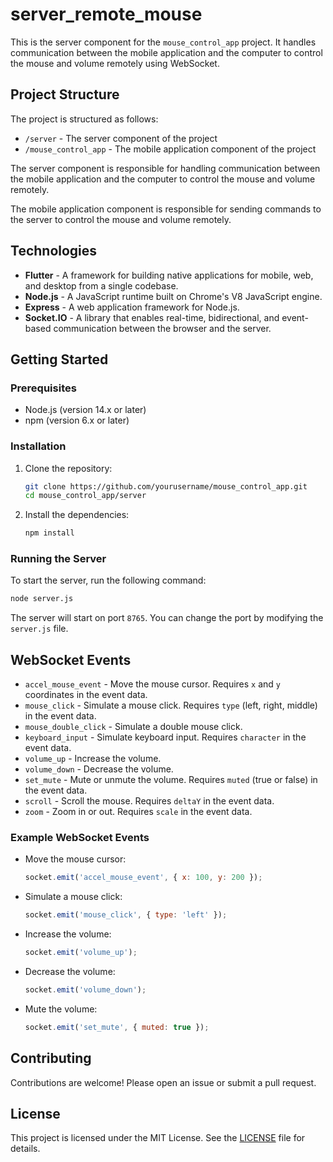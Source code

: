 # server_remote_mouse

This is the server component for the `mouse_control_app` project. It handles communication between the mobile application and the computer to control the mouse and volume remotely using WebSocket.

## Project Structure

The project is structured as follows:
- `/server` - The server component of the project
- `/mouse_control_app` - The mobile application component of the project

The server component is responsible for handling communication between the mobile application and the computer to control the mouse and volume remotely.

The mobile application component is responsible for sending commands to the server to control the mouse and volume remotely.

## Technologies

- **Flutter** - A framework for building native applications for mobile, web, and desktop from a single codebase.
- **Node.js** - A JavaScript runtime built on Chrome's V8 JavaScript engine.
- **Express** - A web application framework for Node.js.
- **Socket.IO** - A library that enables real-time, bidirectional, and event-based communication between the browser and the server.

## Getting Started

### Prerequisites

- Node.js (version 14.x or later)
- npm (version 6.x or later)

### Installation

1. Clone the repository:
    ```sh
    git clone https://github.com/yourusername/mouse_control_app.git
    cd mouse_control_app/server
    ```

2. Install the dependencies:
    ```sh
    npm install
    ```

### Running the Server

To start the server, run the following command:
```sh
node server.js
```

The server will start on port `8765`. You can change the port by modifying the `server.js` file.

## WebSocket Events

- `accel_mouse_event` - Move the mouse cursor. Requires `x` and `y` coordinates in the event data.
- `mouse_click` - Simulate a mouse click. Requires `type` (left, right, middle) in the event data.
- `mouse_double_click` - Simulate a double mouse click.
- `keyboard_input` - Simulate keyboard input. Requires `character` in the event data.
- `volume_up` - Increase the volume.
- `volume_down` - Decrease the volume.
- `set_mute` - Mute or unmute the volume. Requires `muted` (true or false) in the event data.
- `scroll` - Scroll the mouse. Requires `deltaY` in the event data.
- `zoom` - Zoom in or out. Requires `scale` in the event data.

### Example WebSocket Events

- Move the mouse cursor:
    ```javascript
    socket.emit('accel_mouse_event', { x: 100, y: 200 });
    ```

- Simulate a mouse click:
    ```javascript
    socket.emit('mouse_click', { type: 'left' });
    ```

- Increase the volume:
    ```javascript
    socket.emit('volume_up');
    ```

- Decrease the volume:
    ```javascript
    socket.emit('volume_down');
    ```

- Mute the volume:
    ```javascript
    socket.emit('set_mute', { muted: true });
    ```

## Contributing

Contributions are welcome! Please open an issue or submit a pull request.

## License

This project is licensed under the MIT License. See the [LICENSE](../LICENSE) file for details.